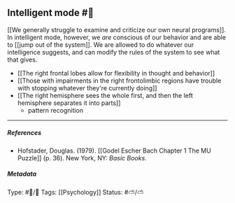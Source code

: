 ## Intelligent mode #🧠 

[[We generally struggle to examine and criticize our own neural programs]]. In intelligent mode, however, we _are_ conscious of our behavior and are able to [[jump out of the system]]. We are allowed to do whatever our intelligence suggests, and can modify the rules of the system to see what that gives.

- [[The right frontal lobes allow for flexibility in thought and behavior]]
- [[Those with impairments in the right frontolimbic regions have trouble with stopping whatever they're currently doing]]
- [[The right hemisphere sees the whole first, and then the left hemisphere separates it into parts]]
	- pattern recognition

___

##### References

- Hofstader, Douglas. (1979). [[Godel Escher Bach Chapter 1 The MU Puzzle]] (p. 36). New York, NY: _Basic Books_.

##### Metadata

Type: #🔵/🔵 
Tags: [[Psychology]]
Status: #⛅️/⛅️ 
